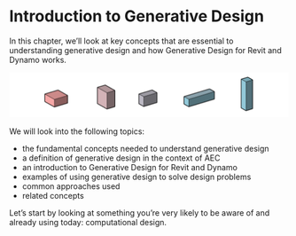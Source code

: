 # Introduction to Generative Design

In this chapter, we’ll look at key concepts that are essential to understanding generative design and how Generative Design for Revit and Dynamo works.

![](../.gitbook/assets/intro.png)

We will look into the following topics:

* the fundamental concepts needed to understand generative design
* a definition of generative design in the context of AEC
* an introduction to Generative Design for Revit and Dynamo
* examples of using generative design to solve design problems
* common approaches used
* related concepts

Let’s start by looking at something you’re very likely to be aware of and already using today: computational design.

